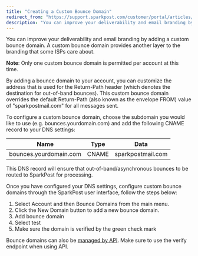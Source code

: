 ```yaml
---
title: "Creating a Custom Bounce Domain"
redirect_from: "https://support.sparkpost.com/customer/portal/articles/2371794-creating-a-custom-bounce-domain"
description: "You can improve your deliverability and email branding by adding a custom bounce domain A custom bounce domain provides another layer to the branding that some IS Ps care about Note Only one custom bounce domain is permitted per account at this time By adding a bounce domain to your..."
---
```


You can improve your deliverability and email branding by adding a custom bounce domain. A custom bounce domain provides another layer to the branding that some ISPs care about.

**Note**: Only one custom bounce domain is permitted per account at this time.

By adding a bounce domain to your account, you can customize the address that is used for the Return-Path header (which denotes the destination for out-of-band bounces). This custom bounce domain overrides the default Return-Path (also known as the envelope FROM) value of "sparkpostmail.com" for all messages sent.

To configure a custom bounce domain, choose the subdomain you would like to use (e.g. bounces.yourdomain.com) and add the following CNAME record to your DNS settings:

| Name | Type | Data |
| --- | --- | --- |
| bounces.yourdomain.com | CNAME | sparkpostmail.com |

This DNS record will ensure that out-of-band/asynchronous bounces to be routed to SparkPost for processing.

Once you have configured your DNS settings, configure custom bounce domains through the SparkPost user interface, follow the steps below:

1. Select Account and then Bounce Domains from the main menu.
1. Click the New Domain button to add a new bounce domain.
1. Add bounce domain
1. Select test
1. Make sure the domain is verified by the green check mark

Bounce domains can also be [managed by API](https://developers.sparkpost.com/api/bounce-domains). Make sure to use the verify endpoint when using API.